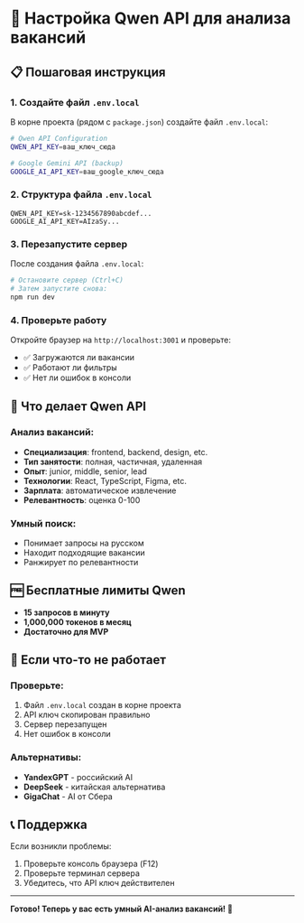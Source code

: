 # 🚀 Настройка Qwen API для анализа вакансий

## 📋 Пошаговая инструкция

### 1. Создайте файл `.env.local`

В корне проекта (рядом с `package.json`) создайте файл `.env.local`:

```bash
# Qwen API Configuration
QWEN_API_KEY=ваш_ключ_сюда

# Google Gemini API (backup)
GOOGLE_AI_API_KEY=ваш_google_ключ_сюда
```

### 2. Структура файла `.env.local`

```
QWEN_API_KEY=sk-1234567890abcdef...
GOOGLE_AI_API_KEY=AIzaSy...
```

### 3. Перезапустите сервер

После создания файла `.env.local`:

```bash
# Остановите сервер (Ctrl+C)
# Затем запустите снова:
npm run dev
```

### 4. Проверьте работу

Откройте браузер на `http://localhost:3001` и проверьте:

- ✅ Загружаются ли вакансии
- ✅ Работают ли фильтры
- ✅ Нет ли ошибок в консоли

## 🔧 Что делает Qwen API

### Анализ вакансий:
- **Специализация**: frontend, backend, design, etc.
- **Тип занятости**: полная, частичная, удаленная
- **Опыт**: junior, middle, senior, lead
- **Технологии**: React, TypeScript, Figma, etc.
- **Зарплата**: автоматическое извлечение
- **Релевантность**: оценка 0-100

### Умный поиск:
- Понимает запросы на русском
- Находит подходящие вакансии
- Ранжирует по релевантности

## 🆓 Бесплатные лимиты Qwen

- **15 запросов в минуту**
- **1,000,000 токенов в месяц**
- **Достаточно для MVP**

## 🚨 Если что-то не работает

### Проверьте:
1. Файл `.env.local` создан в корне проекта
2. API ключ скопирован правильно
3. Сервер перезапущен
4. Нет ошибок в консоли

### Альтернативы:
- **YandexGPT** - российский AI
- **DeepSeek** - китайская альтернатива
- **GigaChat** - AI от Сбера

## 📞 Поддержка

Если возникли проблемы:
1. Проверьте консоль браузера (F12)
2. Проверьте терминал сервера
3. Убедитесь, что API ключ действителен

---

**Готово! Теперь у вас есть умный AI-анализ вакансий! 🎯**